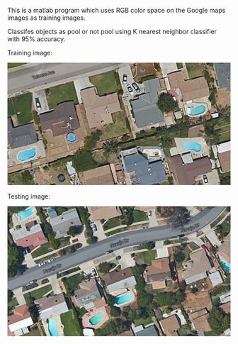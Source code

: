 
This is a matlab program which uses RGB color space on the Google maps images as training images.

Classifes objects as pool or not pool using K nearest neighbor classifier with 95% accuracy.

Training image:


![Alt text](/test.PNG?raw=true "Search box")

Testing image:


![Alt text](/train.PNG?raw=true "Results page")


